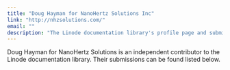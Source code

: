 ```yaml
---
title: "Doug Hayman for NanoHertz Solutions Inc"
link: "http://nhzsolutions.com/"
email: ""
description: "The Linode documentation library's profile page and submission listing for Doug Hayman for NanoHertz Solutions Inc."
---
```


Doug Hayman for NanoHertz Solutions is an independent contributor to the Linode documentation library. Their submissions can be found listed below.